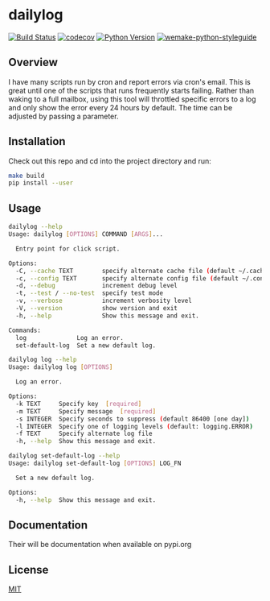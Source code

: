 # dailylog

[![Build Status](https://github.com/wtfo-guru/dailylog/workflows/Wtforglib/badge.svg?branch=main&event=push)](https://github.com/wtfo-guru/dailylog/actions?query=workflow%3AWtforglib)
[![codecov](https://codecov.io/gh/wtfo-guru/dailylog/branch/main/graph/badge.svg)](https://codecov.io/gh/wtfo-guru/dailylog)
[![Python Version](https://img.shields.io/pypi/pyversions/dailylog.svg)](https://pypi.org/project/dailylog/)
[![wemake-python-styleguide](https://img.shields.io/badge/style-wemake-000000.svg)](https://github.com/wemake-services/wemake-python-styleguide)

## Overview

I have many scripts run by cron and report errors via cron's email. This is great until
one of the scripts that runs frequently starts failing. Rather than waking to a full
mailbox, using this tool will throttled specific errors to a log and only show the error
every 24 hours by default. The time can be adjusted by passing a parameter.



## Installation

Check out this repo and cd into the project directory and run:
```bash
make build
pip install --user

```

## Usage

```bash
dailylog --help
Usage: dailylog [OPTIONS] COMMAND [ARGS]...

  Entry point for click script.

Options:
  -C, --cache TEXT        specify alternate cache file (default ~/.cache/dailylog.json)
  -c, --config TEXT       specify alternate config file (default ~/.config/dailylog.yaml)
  -d, --debug             increment debug level
  -t, --test / --no-test  specify test mode
  -v, --verbose           increment verbosity level
  -V, --version           show version and exit
  -h, --help              Show this message and exit.

Commands:
  log              Log an error.
  set-default-log  Set a new default log.
```

```bash
dailylog log --help
Usage: dailylog log [OPTIONS]

  Log an error.

Options:
  -k TEXT     Specify key  [required]
  -m TEXT     Specify message  [required]
  -s INTEGER  Specify seconds to suppress (default 86400 [one day])
  -l INTEGER  Specify one of logging levels (default: logging.ERROR)
  -f TEXT     Specify alternate log file
  -h, --help  Show this message and exit.
```

```bash
dailylog set-default-log --help
Usage: dailylog set-default-log [OPTIONS] LOG_FN

  Set a new default log.

Options:
  -h, --help  Show this message and exit.
```

## Documentation

Their will be documentation when available on pypi.org

## License

[MIT](https://github.com/wtfo-guru/dailylog/blob/main/LICENSE)
